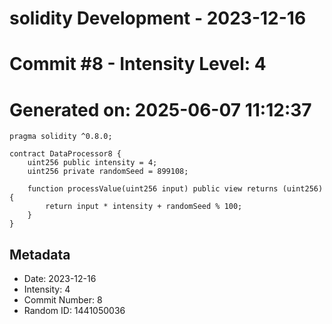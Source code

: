 ﻿# solidity Development - 2023-12-16
# Commit #8 - Intensity Level: 4
# Generated on: 2025-06-07 11:12:37
```solidity
pragma solidity ^0.8.0;

contract DataProcessor8 {
    uint256 public intensity = 4;
    uint256 private randomSeed = 899108;

    function processValue(uint256 input) public view returns (uint256) {
        return input * intensity + randomSeed % 100;
    }
}
```
## Metadata
- Date: 2023-12-16
- Intensity: 4
- Commit Number: 8
- Random ID: 1441050036
